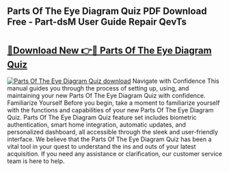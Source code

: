 ## Parts Of The Eye Diagram Quiz PDF Download Free - Part-dsM User Guide Repair QevTs

# <h2><a href="http://dfies81.blite.top/?on=Parts+Of+The+Eye+Diagram+Quiz">🔗Download New 👉🔴 Parts Of The Eye Diagram Quiz</a></h2>

[![Parts Of The Eye Diagram Quiz download](https://i.imgur.com/lujVjoI.png)](http://dfies81.blite.top/?on=Parts+Of+The+Eye+Diagram+Quiz)
Navigate with Confidence This manual guides you through the process of setting up, using, and maintaining your new Parts Of The Eye Diagram Quiz with confidence. Familiarize Yourself Before you begin, take a moment to familiarize yourself with the functions and capabilities of your new Parts Of The Eye Diagram Quiz. Parts Of The Eye Diagram Quiz feature set includes biometric authentication, smart home integration, automatic updates, and personalized dashboard, all accessible through the sleek and user-friendly interface. We believe that the Parts Of The Eye Diagram Quiz has been a vital tool in your quest to understand the ins and outs of your latest acquisition. If you need any assistance or clarification, our customer service team is here to help.
